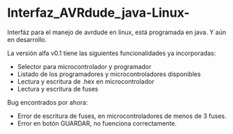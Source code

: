 # Interfaz_AVRdude_java-Linux-

Interfáz para el manejo de avrdude en linux, está programada en java. Y aún en desarrollo.

La versión alfa v0.1 tiene las siguientes funcionalidades ya incorporadas:
  
  - Selector para microcontrolador y programador
  - Listado de los programadores y microcontroladores disponibles
  - Lectura y escritura de .hex en microcontrolador
  - Lectura y escritura de fuses
  
Bug encontrados por ahora:

  - Error de escritura de fuses, en microcontroladores de menos de 3 fuses.
  - Error en botón GUARDAR, no fuenciona correctamente.
